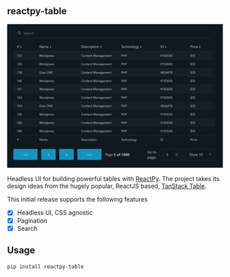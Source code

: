 ## reactpy-table

![](./docs/img/screenshot.png)

Headless UI for building powerful tables with [ReactPy]. The project 
takes its design ideas from the hugely popular, ReactJS based, [TanStack Table].

This initial release supports the following features

- [X] Headless UI, CSS agnostic
- [X] Pagination
- [X] Search

## Usage

	pip install reactpy-table

[TanStack Table]: https://tanstack.com/table/latest
[ReactPy]: https://reactpy.dev/docs/index.html

